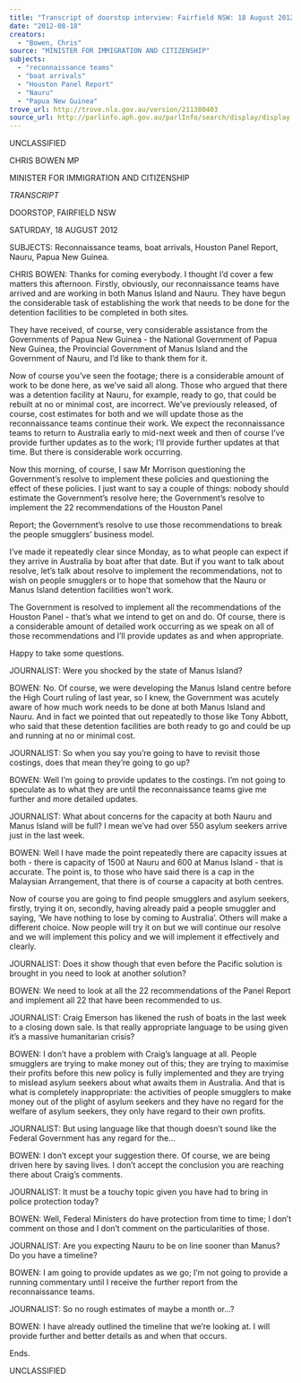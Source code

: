 ```yaml
---
title: "Transcript of doorstop interview: Fairfield NSW: 18 August 2012: reconnaissance teams; boat arrivals; Houston Panel Report; Nauru; Papua New Guinea"
date: "2012-08-18"
creators:
  - "Bowen, Chris"
source: "MINISTER FOR IMMIGRATION AND CITIZENSHIP"
subjects:
  - "reconnaissance teams"
  - "boat arrivals"
  - "Houston Panel Report"
  - "Nauru"
  - "Papua New Guinea"
trove_url: http://trove.nla.gov.au/version/211380403
source_url: http://parlinfo.aph.gov.au/parlInfo/search/display/display.w3p;query=Id%3A%22media/pressrel/1861114%22
---
```


 UNCLASSIFIED 

 

 

 CHRIS BOWEN MP 

 MINISTER FOR IMMIGRATION AND CITIZENSHIP   

 *TRANSCRIPT*   

 DOORSTOP, FAIRFIELD NSW   

 SATURDAY, 18 AUGUST 2012 

 

 SUBJECTS: Reconnaissance teams, boat arrivals, Houston Panel Report,  Nauru, Papua New Guinea.   

 CHRIS BOWEN: Thanks for coming everybody. I thought I’d cover a few matters this  afternoon. Firstly, obviously, our reconnaissance teams have arrived and are working in  both Manus Island and Nauru. They have begun the considerable task of establishing  the work that needs to be done for the detention facilities to be completed in both sites.    

 They have received, of course, very considerable assistance from the Governments of  Papua New Guinea - the National Government of Papua New Guinea, the Provincial  Government of Manus Island and the Government of Nauru, and I’d like to thank them  for it.   

 Now of course you’ve seen the footage; there is a considerable amount of work to be  done here, as we’ve said all along. Those who argued that there was a detention facility  at Nauru, for example, ready to go, that could be rebuilt at no or minimal cost, are  incorrect. We’ve previously released, of course, cost estimates for both and we will  update those as the reconnaissance teams continue their work. We expect the  reconnaissance teams to return to Australia early to mid-next week and then of course  I’ve provide further updates as to the work; I’ll provide further updates at that time. But  there is considerable work occurring.   

 Now this morning, of course, I saw Mr Morrison questioning the Government’s resolve to  implement these policies and questioning the effect of these policies. I just want to say  a couple of things: nobody should estimate the Government’s resolve here; the  Government’s resolve to implement the 22 recommendations of the Houston Panel 

 Report; the Government’s resolve to use those recommendations to break the people  smugglers’ business model.    

 I’ve made it repeatedly clear since Monday, as to what people can expect if they arrive  in Australia by boat after that date. But if you want to talk about resolve, let’s talk about  resolve to implement the recommendations, not to wish on people smugglers or to hope  that somehow that the Nauru or Manus Island detention facilities won’t work.    

 The Government is resolved to implement all the recommendations of the Houston Panel  - that’s what we intend to get on and do. Of course, there is a considerable amount of  detailed work occurring as we speak on all of those recommendations and I’ll provide  updates as and when appropriate.    

 Happy to take some questions.   

 JOURNALIST: Were you shocked by the state of Manus Island?   

 BOWEN: No. Of course, we were developing the Manus Island centre before the High  Court ruling of last year, so I knew, the Government was acutely aware of how much  work needs to be done at both Manus Island and Nauru. And in fact we pointed that out  repeatedly to those like Tony Abbott, who said that these detention facilities are both  ready to go and could be up and running at no or minimal cost.    

 JOURNALIST: So when you say you’re going to have to revisit those costings, does  that mean they’re going to go up?   

 BOWEN: Well I’m going to provide updates to the costings. I’m not going to speculate  as to what they are until the reconnaissance teams give me further and more detailed  updates.    

 JOURNALIST: What about concerns for the capacity at both Nauru and Manus Island  will be full? I mean we’ve had over 550 asylum seekers arrive just in the last week.   

 BOWEN: Well I have made the point repeatedly there are capacity issues at both -  there is capacity of 1500 at Nauru and 600 at Manus Island - that is accurate. The point  is, to those who have said there is a cap in the Malaysian Arrangement, that there is of  course a capacity at both centres.    

 Now of course you are going to find people smugglers and asylum seekers, firstly, trying  it on, secondly, having already paid a people smuggler and saying, ‘We have nothing to  lose by coming to Australia’. Others will make a different choice. Now people will try it  on but we will continue our resolve and we will implement this policy and we will  implement it effectively and clearly.    

 JOURNALIST: Does it show though that even before the Pacific solution is brought in  you need to look at another solution?   

 BOWEN: We need to look at all the 22 recommendations of the Panel Report and  implement all 22 that have been recommended to us.   

 JOURNALIST: Craig Emerson has likened the rush of boats in the last week to a  closing down sale. Is that really appropriate language to be using given it’s a massive  humanitarian crisis?   

 BOWEN: I don’t have a problem with Craig’s language at all. People smugglers are  trying to make money out of this; they are trying to maximise their profits before this  new policy is fully implemented and they are trying to mislead asylum seekers about  what awaits them in Australia. And that is what is completely inappropriate: the  activities of people smugglers to make money out of the plight of asylum seekers and  they have no regard for the welfare of asylum seekers, they only have regard to their  own profits.   

 JOURNALIST: But using language like that though doesn’t sound like the Federal  Government has any regard for the…   

 BOWEN: I don’t except your suggestion there. Of course, we are being driven here by  saving lives. I don’t accept the conclusion you are reaching there about Craig’s  comments.   

 JOURNALIST: It must be a touchy topic given you have had to bring in police  protection today?   

 BOWEN: Well, Federal Ministers do have protection from time to time; I don’t comment  on those and I don’t comment on the particularities of those.   

 JOURNALIST: Are you expecting Nauru to be on line sooner than Manus? Do you have  a timeline?   

 BOWEN: I am going to provide updates as we go; I’m not going to provide a running  commentary until I receive the further report from the reconnaissance teams.   

 JOURNALIST: So no rough estimates of maybe a month or…?   

 BOWEN: I have already outlined the timeline that we’re looking at. I will provide further  and better details as and when that occurs.   

 Ends. 

 UNCLASSIFIED 

 

 

 

